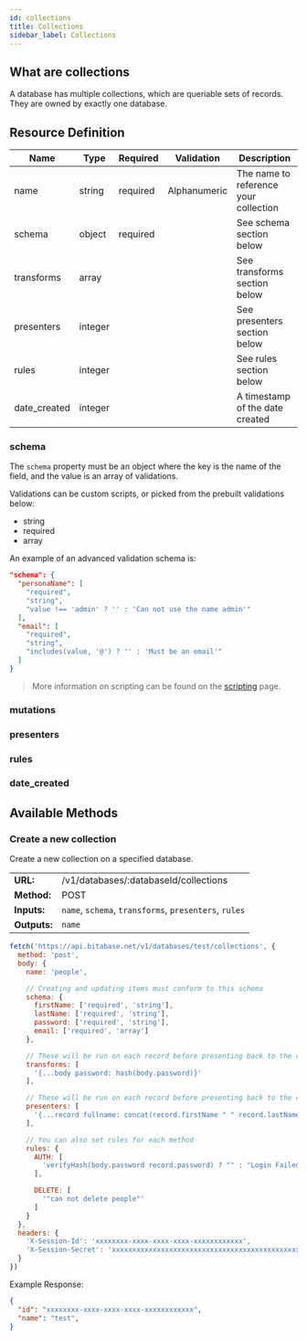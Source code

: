 ```yaml
---
id: collections
title: Collections
sidebar_label: Collections
---
```


## What are collections
A database has multiple collections, which are queriable sets of records. They are owned by exactly one database.

## Resource Definition
| Name              | Type    | Required | Validation   | Description                           |
|-------------------|---------|----------|--------------|---------------------------------------|
| name              | string  | required | Alphanumeric | The name to reference your collection |
| schema            | object  | required |              | See schema section below              |
| transforms        | array   |          |              | See transforms section below          |
| presenters        | integer |          |              | See presenters section below          |
| rules             | integer |          |              | See rules section below               |
| date_created      | integer |          |              | A timestamp of the date created       |

### schema
The `schema` property must be an object where the key is the name of the field, and the value is
an array of validations.

Validations can be custom scripts, or picked from the prebuilt validations below:
- string
- required
- array

An example of an advanced validation schema is:

```json
"schema": {
  "personaName": [
    "required",
    "string",
    "value !== 'admin' ? '' : 'Can not use the name admin'"
  ],
  "email": [
    "required",
    "string",
    "includes(value, '@') ? '' : 'Must be an email'"
  ]
}
```

> More information on scripting can be found on the [scripting](api/scripting.md) page.

### mutations
### presenters
### rules
### date_created

## Available Methods
### Create a new collection
Create a new collection on a specified database.

<table>
<tr><td><b>URL:</b></td> <td>/v1/databases/:databaseId/collections</td></tr>
<tr><td><b>Method:</b></td> <td>POST</td></tr>
<tr><td><b>Inputs:</b></td> <td>
  <code>name</code>,
  <code>schema</code>,
  <code>transforms</code>,
  <code>presenters</code>,
  <code>rules</code>
</td></tr>
<tr><td><b>Outputs:</b></td> <td><code>name</code></td></tr>
</table>

```javascript
fetch('https://api.bitabase.net/v1/databases/test/collections', {
  method: 'post',
  body: {
    name: 'people',

    // Creating and updating items must conform to this schema
    schema: {
      firstName: ['required', 'string'],
      lastName: ['required', 'string'],
      password: ['required', 'string'],
      email: ['required', 'array']
    },

    // These will be run on each record before presenting back to the client
    transforms: [
      '{...body password: hash(body.password)}'
    ],

    // These will be run on each record before presenting back to the client
    presenters: [
      '{...record fullname: concat(record.firstName " " record.lastName)}'
    ],

    // You can also set rules for each method
    rules: {
      AUTH: [
        'verifyHash(body.password record.password) ? "" : "Login Failed"'
      ],

      DELETE: [
        '"can not delete people"'
      ]
    }
  },
  headers: {
    'X-Session-Id': 'xxxxxxxx-xxxx-xxxx-xxxx-xxxxxxxxxxxx',
    'X-Session-Secret': 'xxxxxxxxxxxxxxxxxxxxxxxxxxxxxxxxxxxxxxxxxxxxxxxxxxxxxxxxxxxxxxxx'
  }
})
```

Example Response:
```json
{
  "id": "xxxxxxxx-xxxx-xxxx-xxxx-xxxxxxxxxxxx",
  "name": "test",
}
```


